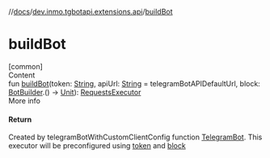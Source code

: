 //[docs](../../index.md)/[dev.inmo.tgbotapi.extensions.api](index.md)/[buildBot](build-bot.md)



# buildBot  
[common]  
Content  
fun [buildBot](build-bot.md)(token: [String](https://kotlinlang.org/api/latest/jvm/stdlib/kotlin/-string/index.html), apiUrl: [String](https://kotlinlang.org/api/latest/jvm/stdlib/kotlin/-string/index.html) = telegramBotAPIDefaultUrl, block: [BotBuilder](-bot-builder/index.md).() -> [Unit](https://kotlinlang.org/api/latest/jvm/stdlib/kotlin/-unit/index.html)): [RequestsExecutor](../dev.inmo.tgbotapi.bot/-requests-executor/index.md)  
More info  


#### Return  


Created by telegramBotWithCustomClientConfig function [TelegramBot](../dev.inmo.tgbotapi.bot/index.md#%5Bdev.inmo.tgbotapi.bot%2FTelegramBot%2F%2F%2FPointingToDeclaration%2F%5D%2FClasslikes%2F625018081). This executor will be preconfigured using [token](build-bot.md) and [block](build-bot.md)

  



